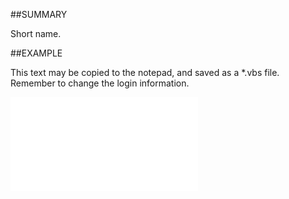 

##SUMMARY

Short name.


##EXAMPLE

This text may be copied to the notepad, and saved as a *.vbs file. Remember to change the login information.

![](../../Examples/vbs/SOTimeZoneItem.ShortName.vbs.txt)





